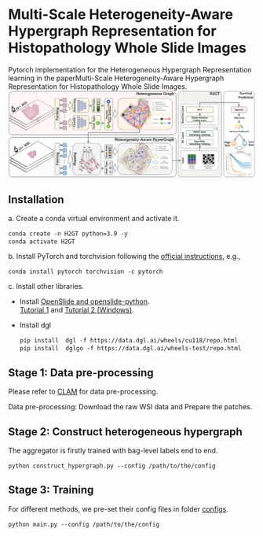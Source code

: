 # Multi-Scale Heterogeneity-Aware Hypergraph Representation for Histopathology Whole Slide Images
Pytorch implementation for the Heterogeneous Hypergraph Representation learning in the paperMulti-Scale Heterogeneity-Aware Hypergraph Representation for Histopathology Whole Slide Images.
![](pic/fig.png)

## Installation
a. Create a conda virtual environment and activate it.

```shell
conda create -n H2GT python=3.9 -y
conda activate H2GT
```

b. Install PyTorch and torchvision following the [official instructions](https://pytorch.org/), e.g.,

```shell
conda install pytorch torchvision -c pytorch
```

c. Install other libraries.

- Install [OpenSlide and openslide-python](https://pypi.org/project/openslide-python/).  
[Tutorial 1](https://openslide.org/) and [Tutorial 2 (Windows)](https://www.youtube.com/watch?v=0i75hfLlPsw).  




- Install dgl
  ```shell
  pip install  dgl -f https://data.dgl.ai/wheels/cu118/repo.html
  pip install  dglgo -f https://data.dgl.ai/wheels-test/repo.html
  ```


## Stage 1: Data pre-processing
Please refer to [CLAM](https://github.com/mahmoodlab/CLAM/tree/master) for data pre-processing.

Data pre-processing: Download the raw WSI data and Prepare the patches.


## Stage 2: Construct heterogeneous hypergraph
The aggregator is firstly trained with bag-level labels end to end.

```
python construct_hypergraph.py --config /path/to/the/config
```
## Stage 3: Training
For different methods, we pre-set their config files in folder [configs](configs).
```
python main.py --config /path/to/the/config
```


